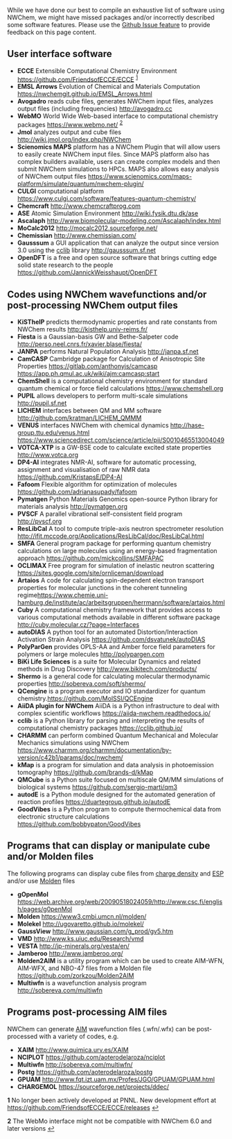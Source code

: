 While we have done our best to compile an exhaustive list of software
using NWChem, we might have missed packages and/or incorrectly described
some software features. Please use the [Github Issue feature](https://github.com/nwchemgit/nwchem/issues) to provide
feedback on this page content.

## User interface software

  - **ECCE** Extensible Computational Chemistry Environment
    <https://github.com/FriendsofECCE/ECCE> <sup id="a1">[1](#f1)</sup>
  - **EMSL Arrows** Evolution of Chemical and Materials Computation
    <https://nwchemgit.github.io/EMSL_Arrows.html>
  - **Avogadro** reads cube files, generates NWChem input files,
    analyzes output files (including frequencies) <http://avogadro.cc>
  - **WebMO** World Wide Web-based interface to computational chemistry
    packages <https://www.webmo.net/> <sup id="a2">[2](#f2)</sup>
  - **Jmol** analyzes output and cube files
    <http://wiki.jmol.org/index.php/NWChem>
  - **Scienomics MAPS** platform has a NWChem Plugin that will allow
    users to easily create NWChem input files. Since MAPS platform also
    has complex builders available, users can create complex models and
    then submit NWChem simulations to HPCs. MAPS also allows easy
    analysis of NWChem output files
    <https://www.scienomics.com/maps-platform/simulate/quantum/nwchem-plugin/>
  - **CULGI** computational platform
    <https://www.culgi.com/software/features-quantum-chemistry/>
  - **Chemcraft** <http://www.chemcraftprog.com>
  - **ASE** Atomic Simulation Environment <http://wiki.fysik.dtu.dk/ase>
  - **Ascalaph**
    <http://www.biomolecular-modeling.com/Ascalaph/index.html>
  - **MoCalc2012** <http://mocalc2012.sourceforge.net/>
  - **Chemissian** <http://www.chemissian.com/>
  - **Gausssum** a GUI application that can analyze the output since
    version 3.0 using the [cclib](http://cclib.github.io/) library
    <http://gausssum.sf.net>
  - **OpenDFT** is a free and open source software that brings cutting edge solid state research to the people <https://github.com/JannickWeisshaupt/OpenDFT>

<references/>

## Codes using NWChem wavefunctions and/or post-processing NWChem output files

  - **KiSThelP** predicts thermodynamic properties and rate constants
    from NWChem results <http://kisthelp.univ-reims.fr/>
  - **Fiesta** is a Gaussian-basis GW and Bethe-Salpeter code
    <http://perso.neel.cnrs.fr/xavier.blase/fiesta/>
  - **JANPA** performs Natural Population Analysis <http://janpa.sf.net>
  - **CamCASP** Cambridge package for Calculation of Anisotropic Site
    Properties <https://gitlab.com/anthonyjs/camcasp> <https://app.ph.qmul.ac.uk/wiki/ajm:camcasp:start>
  - **ChemShell** is a computational chemistry environment for standard
    quantum chemical or force field calculations
    <https://www.chemshell.org>
  - **PUPIL** allows developers to perform multi-scale simulations
    <http://pupil.sf.net>
  - **LICHEM** interfaces between QM and MM software
    <http://github.com/kratman/LICHEM_QMMM>
  - **VENUS** interfaces NWChem with chemical dynamics
    <http://hase-group.ttu.edu/venus.html>
    <https://www.sciencedirect.com/science/article/pii/S0010465513004049>
  - **VOTCA-XTP** is a GW-BSE code to calculate excited state properties
    <http://www.votca.org> 
  - **DP4-AI** integrates NMR-AI, software for automatic processing, assignment and visualisation of raw NMR data
    <https://github.com/KristapsE/DP4-AI>
  - **Fafoom** Flexible algorithm for optimization of molecules
    <https://github.com/adrianasupady/fafoom>
  - **Pymatgen** Python Materials Genomics open-source Python library for materials analysis
    <http://pymatgen.org>
  - **PVSCF** A parallel vibrational self-consistent field program <http://pvscf.org>
  - **ResLibCal** A tool to compute triple-axis neutron spectrometer resolution <http://ifit.mccode.org/Applications/ResLibCal/doc/ResLibCal.html>
  - **SMFA**  General program package for performing quantum chemistry calculations on large molecules using an energy-based fragmentation approach <https://github.com/mickcollins/SMFAPAC>
  - **OCLIMAX** Free program for simulation of inelastic neutron scattering <https://sites.google.com/site/ornliceman/download>
  -  **Artaios** A code for calculating spin-dependent electron transport properties for molecular junctions in the coherent tunneling regime<https://www.chemie.uni-hamburg.de/institute/ac/arbeitsgruppen/herrmann/software/artaios.html>
  -  **Cuby**  A computational chemistry framework that provides  access to various computational methods available in different software package <http://cuby.molecular.cz/?page=Interfaces>
  - **autoDIAS** A python tool for an automated Distortion/Interaction Activation Strain Analysis <https://github.com/dsvatunek/autoDIAS>
  - **PolyParGen** provides OPLS-AA and Amber force field parameters for polymers or large molecules <http://polypargen.com>
  - **BiKi Life Sciences** is a suite for Molecular Dynamics and related methods in Drug Discovery <http://www.bikitech.com/products/>
  - **Shermo** is a general code for calculating molecular thermodynamic properties 
<http://sobereva.com/soft/shermo/>
  - **QCengine** is a program executor and IO standardizer for quantum chemistry.<https://github.com/MolSSI/QCEngine>
  - **AiiDA plugin for NWChem** AiiDA is a Python infrastructure to deal with complex scientific workflows <https://aiida-nwchem.readthedocs.io/>
  - **cclib** is a Python library for parsing and interpreting the results of computational chemistry packages <https://cclib.github.io/>
  - **CHARMM** can perform combined Quantum Mechanical and Molecular Mechanics simulations using NWChem <https://www.charmm.org/charmm/documentation/by-version/c42b1/params/doc/nwchem/>
 - **kMap** is a program for simulation and data analysis in photoemission tomography <https://github.com/brands-d/kMap>
 - **QMCube** is a Python suite focused on multiscale QM/MM simulations of biological systems <https://github.com/sergio-marti/qm3>
 - **autodE** is a Python module designed for the automated generation of reaction profiles <https://duartegroup.github.io/autodE>
 - **GoodVibes** is a Python program to compute thermochemical data from electronic structure calculations <https://github.com/bobbypaton/GoodVibes>

## Programs that can display or manipulate cube and/or Molden files

The following programs can display cube files from
[charge density](DPLOT#GAUSSIAN_--_Gaussian_Cube_format) and
[ESP](Properties#Gaussian_Cube_Files) and/or use
[Molden](Properties#Moldenfile) files

  - **gOpenMol** <https://web.archive.org/web/20090518024059/http://www.csc.fi/english/pages/g0penMol>
  - **Molden** <https://www3.cmbi.umcn.nl/molden/>
  - **Molekel** <http://ugovaretto.github.io/molekel/>
  - **GaussView** <http://www.gaussian.com/g_prod/gv5.htm>
  - **VMD** <http://www.ks.uiuc.edu/Research/vmd>
  - **VESTA** <http://jp-minerals.org/vesta/en/>
  - **Jamberoo**
    <http://www.jamberoo.org/>
  - **Molden2AIM** is a utility program which can be used to create AIM-WFN, AIM-WFX, and NBO-47 files from a Molden file
     <https://github.com/zorkzou/Molden2AIM>
  - **Multiwfn** is a wavefunction analysis program <http://sobereva.com/multiwfn>

## Programs post-processing AIM files

NWChem can generate [AIM](Properties#Aimfile) wavefunction
files (.wfn/.wfx) can be post-processed with a variety of codes, e.g.

  - **XAIM** <http://www.quimica.urv.es/XAIM>
  - **NCIPLOT** <https://github.com/aoterodelaroza/nciplot>
  - **Multiwfn** <http://sobereva.com/multiwfn/>
  - **Postg** <https://github.com/aoterodelaroza/postg>
  - **GPUAM** <http://www.fqt.izt.uam.mx/Profes/JGO/GPUAM/GPUAM.html>
  - **CHARGEMOL** <https://sourceforge.net/projects/ddec/>





<b id="f1">1</b> No longer been actively developed at PNNL. New development effort at
    <https://github.com/FriendsofECCE/ECCE/releases> [↩](#a1)

<b id="f2">2</b>  The WebMo interface might not be compatible with NWChem 6.0 and
    later versions [↩](#a2)
